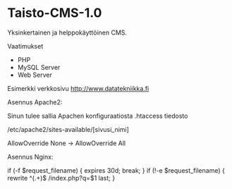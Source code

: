 Taisto-CMS-1.0
==============

Yksinkertainen ja helppokäyttöinen CMS.

Vaatimukset

* PHP
* MySQL Server
* Web Server

Esimerkki verkkosivu http://www.datatekniikka.fi

Asennus Apache2:

Sinun tulee sallia Apachen konfiguraatiosta .htaccess tiedosto

  /etc/apache2/sites-available/[sivusi_nimi]

  AllowOverride None -> AllowOverride All

Asennus Nginx:

  if (-f $request_filename) {
              expires 30d;
              break;
          }
          if (!-e $request_filename) {
              rewrite ^(.+)$ /index.php?q=$1 last;
          }
